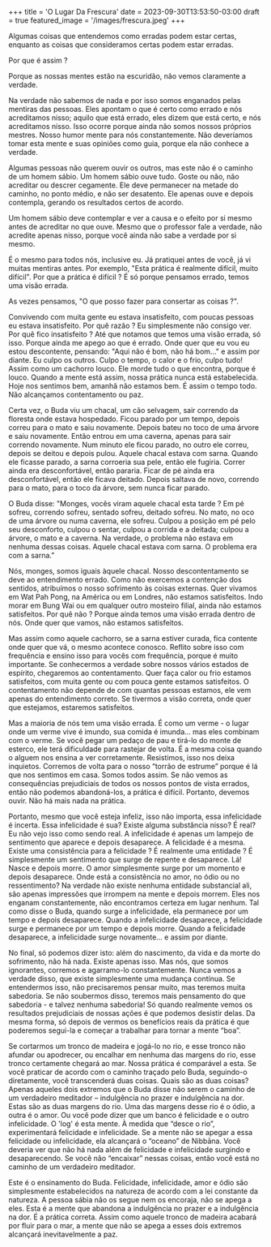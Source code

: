 +++
title = 'O Lugar Da Frescura'
date = 2023-09-30T13:53:50-03:00
draft = true
featured_image = '/images/frescura.jpeg'
+++

Algumas coisas que entendemos como erradas podem estar certas, enquanto as coisas que consideramos certas podem estar erradas. 

Por que é assim ? 

Porque as nossas mentes estão na escuridão, não vemos claramente a verdade. 

Na verdade não sabemos de nada e por isso somos enganados pelas mentiras das pessoas. 
Eles apontam o que é certo como errado e nós acreditamos nisso; aquilo que está errado, eles dizem que está certo, e nós acreditamos nisso. Isso ocorre porque ainda não somos nossos próprios mestres. Nosso humor mente para nós constantemente. Não deveríamos tomar esta mente e suas opiniões como guia, porque ela não conhece a verdade.

Algumas pessoas não querem ouvir os outros, mas este não é o caminho de um homem sábio. Um homem sábio ouve tudo. Goste ou não, não acreditar ou descrer cegamente. Ele deve permanecer na metade do caminho, no ponto médio, e não ser desatento. Ele apenas ouve e depois contempla, gerando os resultados certos de acordo.

Um homem sábio deve contemplar e ver a causa e o efeito por si mesmo antes de acreditar no que ouve. Mesmo que o professor fale a verdade, não acredite apenas nisso, porque você ainda não sabe a verdade por si mesmo.

É o mesmo para todos nós, inclusive eu. Já pratiquei antes de você, já vi muitas mentiras antes. Por exemplo, "Esta prática é realmente difícil, muito difícil". Por que a prática é difícil ? É só porque pensamos errado, temos uma visão errada.

As vezes pensamos, "O que posso fazer para consertar as coisas ?". 

Convivendo com muita gente eu estava insatisfeito, com poucas pessoas eu estava insatisfeito. Por quê razão ? Eu simplesmente não consigo ver. Por quê fico insatisfeito ? Até que notamos que temos uma visão errada, só isso. Porque ainda me apego ao que é errado. Onde quer que eu vou eu estou descontente, pensando: "Aqui não é bom, não há bom..." e assim por diante. Eu culpo os outros. Culpo o tempo, o calor e o frio, culpo tudo! Assim como um cachorro louco. Ele morde tudo o que encontra, porque é louco. Quando a mente está assim, nossa prática nunca está estabelecida. Hoje nos sentimos bem, amanhã não estamos bem. É assim o tempo todo. Não alcançamos contentamento ou paz.

Certa vez, o Buda viu um chacal, um cão selvagem, sair correndo da floresta onde estava hospedado. Ficou parado por um tempo, depois correu para o mato e saiu novamente. Depois bateu no toco de uma árvore e saiu novamente. Então entrou em uma caverna, apenas para sair correndo novamente. Num minuto ele ficou parado, no outro ele correu, depois se deitou e depois pulou. Aquele chacal estava com sarna. Quando ele ficasse parado, a sarna corroeria sua pele, então ele fugiria. Correr ainda era desconfortável, então pararia. Ficar de pé ainda era desconfortável, então ele ficava deitado. Depois saltava de novo, correndo para o mato, para o toco da árvore, sem nunca ficar parado.

O Buda disse: "Monges, vocês viram aquele chacal esta tarde ? Em pé sofreu, correndo sofreu, sentado sofreu, deitado sofreu. No mato, no oco de uma árvore ou numa caverna, ele sofreu. Culpou a posição em pé pelo seu desconforto, culpou o sentar, culpou a corrida e a deitada; culpou a árvore, o mato e a caverna. Na verdade, o problema não estava em nenhuma dessas coisas. Aquele chacal estava com sarna. O problema era com a sarna.”

Nós, monges, somos iguais àquele chacal. Nosso descontentamento se deve ao entendimento errado. Como não exercemos a contenção dos sentidos, atribuímos o nosso sofrimento às coisas externas. Quer vivamos em Wat Pah Pong, na América ou em Londres, não estamos satisfeitos. Indo morar em Bung Wai ou em qualquer outro mosteiro filial, ainda não estamos satisfeitos. Por quê não ? Porque ainda temos uma visão errada dentro de nós. Onde quer que vamos, não estamos satisfeitos.

Mas assim como aquele cachorro, se a sarna estiver curada, fica contente onde quer que vá, o mesmo acontece conosco. Reflito sobre isso com frequência e ensino isso para vocês com frequência, porque é muito importante. Se conhecermos a verdade sobre nossos vários estados de espírito, chegaremos ao contentamento. Quer faça calor ou frio estamos satisfeitos, com muita gente ou com pouca gente estamos satisfeitos. O contentamento não depende de com quantas pessoas estamos, ele vem apenas do entendimento correto. Se tivermos a visão correta, onde quer que estejamos, estaremos satisfeitos.

Mas a maioria de nós tem uma visão errada. É como um verme - o lugar onde um verme vive é imundo, sua comida é imunda... mas eles combinam com o verme. Se você pegar um pedaço de pau e tirá-lo do monte de esterco, ele terá dificuldade para rastejar de volta. É a mesma coisa quando o alguem nos ensina a ver corretamente. Resistimos, isso nos deixa inquietos. Corremos de volta para o nosso “torrão de estrume” porque é lá que nos sentimos em casa. Somos todos assim. Se não vemos as consequências prejudiciais de todos os nossos pontos de vista errados, então não podemos abandoná-los, a prática é difícil. Portanto, devemos ouvir. Não há mais nada na prática.

Portanto, mesmo que você esteja infeliz, isso não importa, essa infelicidade é incerta. Essa infelicidade é sua? Existe alguma substância nisso? É real? Eu não vejo isso como sendo real. A infelicidade é apenas um lampejo de sentimento que aparece e depois desaparece. A felicidade é a mesma. Existe uma consistência para a felicidade ? É realmente uma entidade ? É simplesmente um sentimento que surge de repente e desaparece. Lá! Nasce e depois morre. O amor simplesmente surge por um momento e depois desaparece. Onde está a consistência no amor, no ódio ou no ressentimento? Na verdade não existe nenhuma entidade substancial ali, são apenas impressões que irrompem na mente e depois morrem. Eles nos enganam constantemente, não encontramos certeza em lugar nenhum. Tal como disse o Buda, quando surge a infelicidade, ela permanece por um tempo e depois desaparece. Quando a infelicidade desaparece, a felicidade surge e permanece por um tempo e depois morre. Quando a felicidade desaparece, a infelicidade surge novamente... e assim por diante.

No final, só podemos dizer isto: além do nascimento, da vida e da morte do sofrimento, não há nada. Existe apenas isso. Mas nós, que somos ignorantes, corremos e agarramo-lo constantemente. Nunca vemos a verdade disso, que existe simplesmente uma mudança contínua. Se entendermos isso, não precisaremos pensar muito, mas teremos muita sabedoria. Se não soubermos disso, teremos mais pensamento do que sabedoria - e talvez nenhuma sabedoria! Só quando realmente vemos os resultados prejudiciais de nossas ações é que podemos desistir delas. Da mesma forma, só depois de vermos os benefícios reais da prática é que poderemos segui-la e começar a trabalhar para tornar a mente “boa”.

Se cortarmos um tronco de madeira e jogá-lo no rio, e esse tronco não afundar ou apodrecer, ou encalhar em nenhuma das margens do rio, esse tronco certamente chegará ao mar. Nossa prática é comparável a esta. Se você praticar de acordo com o caminho traçado pelo Buda, seguindo-o diretamente, você transcenderá duas coisas. Quais são as duas coisas? Apenas aqueles dois extremos que o Buda disse não serem o caminho de um verdadeiro meditador – indulgência no prazer e indulgência na dor. Estas são as duas margens do rio. Uma das margens desse rio é o ódio, a outra é o amor. Ou você pode dizer que um banco é felicidade e o outro infelicidade. O 'log' é esta mente. À medida que “desce o rio”, experimentará felicidade e infelicidade. Se a mente não se apegar a essa felicidade ou infelicidade, ela alcançará o “oceano” de Nibbāna. Você deveria ver que não há nada além de felicidade e infelicidade surgindo e desaparecendo. Se você não “encaixar” nessas coisas, então você está no caminho de um verdadeiro meditador.

Este é o ensinamento do Buda. Felicidade, infelicidade, amor e ódio são simplesmente estabelecidos na natureza de acordo com a lei constante da natureza. A pessoa sábia não os segue nem os encoraja, não se apega a eles. Esta é a mente que abandona a indulgência no prazer e a indulgência na dor. É a prática correta. Assim como aquele tronco de madeira acabará por fluir para o mar, a mente que não se apega a esses dois extremos alcançará inevitavelmente a paz.